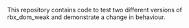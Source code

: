 This repository contains code to test two different versions of rbx_dom_weak and demonstrate a change in behaviour.
